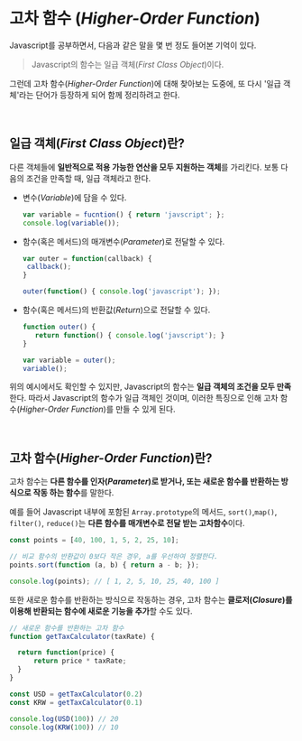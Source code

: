 # 고차 함수 (*Higher-Order Function*)

Javascript를 공부하면서, 다음과 같은 말을 몇 번 정도 들어본 기억이 있다.

> Javascript의 함수는 일급 객체(*First Class Object*)이다. 

그런데 고차 함수(*Higher-Order Function*)에 대해 찾아보는 도중에, 또 다시 '일급 객체'라는 단어가 등장하게 되어 함께 정리하려고 한다. 

<br>

## 일급 객체(*First Class Object*)란?

다른 객체들에 **일반적으로 적용 가능한 연산을 모두 지원하는 객체**를 가리킨다. 보통 다음의 조건을 만족할 때, 일급 객체라고 한다.

- 변수(*Variable*)에 담을 수 있다.

  ```javascript
  var variable = fucntion() { return 'javscript'; };
  console.log(variable());
  ```

- 함수(혹은 메서드)의 매개변수(*Parameter*)로 전달할 수 있다.

  ```javascript
  var outer = function(callback) {
   callback();
  }
  
  outer(function() { console.log('javascript'); });
  ```

- 함수(혹은 메서드)의 반환값(*Return*)으로 전달할 수 있다.

  ```javascript
  function outer() {
     return function() { console.log('javscript'); }
  }
  
  var variable = outer();
  variable();
  ```

위의 예시에서도 확인할 수 있지만, Javascript의 함수는 **일급 객체의 조건을 모두 만족**한다. 따라서 Javascript의 함수가 일급 객체인 것이며, 이러한 특징으로 인해 고차 함수(*Higher-Order Function*)를 만들 수 있게 된다.

<br>

## 고차 함수(*Higher-Order Function*)란?

고차 함수는 **다른 함수를 인자(*Parameter*)로 받거나, 또는 새로운 함수를 반환하는 방식으로 작동 하는 함수**를 말한다.

예를 들어 Javascript 내부에 포함된 `Array.prototype`의 메서드, `sort()`,`map()`, `filter()`, `reduce()`는 **다른 함수를 매개변수로 전달 받는 고차함수**이다.

```javascript
const points = [40, 100, 1, 5, 2, 25, 10];

// 비교 함수의 반환값이 0보다 작은 경우, a를 우선하여 정렬한다.
points.sort(function (a, b) { return a - b; });

console.log(points); // [ 1, 2, 5, 10, 25, 40, 100 ]
```

또한 새로운 함수를 반환하는 방식으로 작동하는 경우, 고차 함수는 **클로저(*Closure*)를 이용해 반환되는 함수에 새로운 기능을 추가**할 수도 있다.

```javascript
// 새로운 함수를 반환하는 고차 함수
function getTaxCalculator(taxRate) {

  return function(price) {
      return price * taxRate;
  }
}

const USD = getTaxCalculator(0.2)
const KRW = getTaxCalculator(0.1)

console.log(USD(100)) // 20
console.log(KRW(100)) // 10
```

